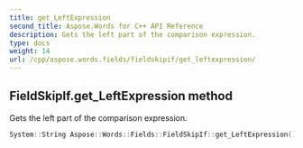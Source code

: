 ```yaml
---
title: get_LeftExpression
second_title: Aspose.Words for C++ API Reference
description: Gets the left part of the comparison expression. 
type: docs
weight: 14
url: /cpp/aspose.words.fields/fieldskipif/get_leftexpression/
---
```

## FieldSkipIf.get_LeftExpression method


Gets the left part of the comparison expression.

```cpp
System::String Aspose::Words::Fields::FieldSkipIf::get_LeftExpression()
```

